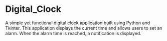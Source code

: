 # Digital_Clock
A simple yet functional digital clock application built using Python and Tkinter. This application displays the current time and allows users to set an alarm. When the alarm time is reached, a notification is displayed.

